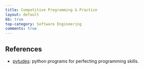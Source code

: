```yaml
---
title: Competitive Programming & Practice
layout: default
kb: true
top-category: Software Engineering
comments: true
---
```


## References

* [pytudes](https://github.com/norvig/pytudes): python programs for perfecting programming skills.
